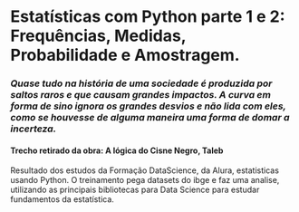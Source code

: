 # Estatísticas com Python parte 1 e 2: Frequências, Medidas, Probabilidade e Amostragem.

### _Quase tudo na história de uma sociedade é produzida por saltos raros e que causam grandes impactos. A curva em forma de sino ignora os grandes desvios e não lida com eles, como se houvesse de alguma maneira uma forma de domar a incerteza._ 
#### Trecho retirado da obra: **A lógica do Cisne Negro**, Taleb



Resultado dos estudos da Formação DataScience, da Alura, estatisticas usando Python. O treinamento pega datasets do ibge e faz uma analise, utilizando as principais bibliotecas para Data Science para estudar fundamentos da estatística.
